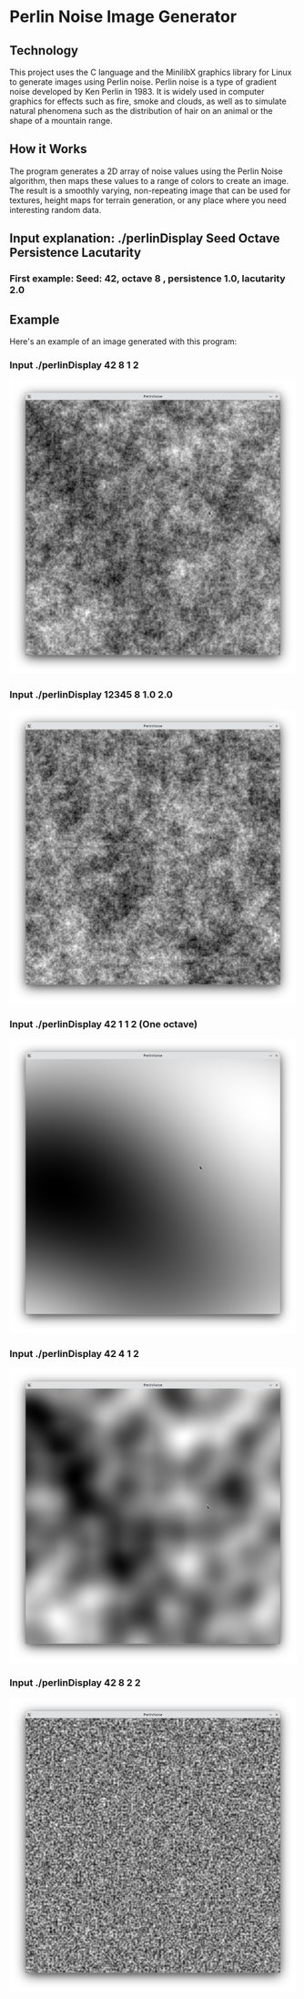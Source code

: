 # Perlin Noise Image Generator

## Technology
This project uses the C language and the MinilibX graphics library for Linux to generate images using Perlin noise. Perlin noise is a type of gradient noise developed by Ken Perlin in 1983. It is widely used in computer graphics for effects such as fire, smoke and clouds, as well as to simulate natural phenomena such as the distribution of hair on an animal or the shape of a mountain range.


## How it Works
The program generates a 2D array of noise values using the Perlin Noise algorithm, then maps these values to a range of colors to create an image. The result is a smoothly varying, non-repeating image that can be used for textures, height maps for terrain generation, or any place where you need interesting random data.



## Input explanation: ./perlinDisplay Seed Octave Persistence Lacutarity
### First example: Seed: 42, octave 8 , persistence 1.0, lacutarity 2.0

## Example
Here's an example of an image generated with this program:

### Input ./perlinDisplay 42 8 1 2 
![Example1](screen/Noise_42_8_1_2.png)

### Input ./perlinDisplay 12345 8 1.0 2.0
![Example2](screen/Noise_12345_8_1_2.png)

### Input ./perlinDisplay 42 1 1 2 (One octave)
![Example3](screen/Noise_42_1_1_2.png)

### Input ./perlinDisplay 42 4 1 2 
![Example4](screen/Noise_42_4_1_2.png)

### Input ./perlinDisplay 42 8 2 2 
![Example5](screen/Noise_42_8_2_2.png)


